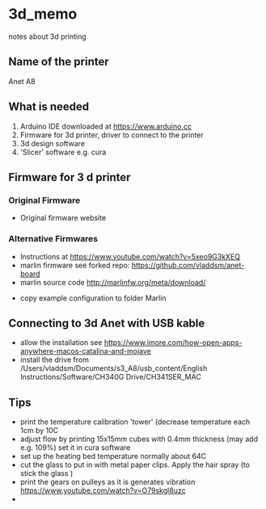 # 3d_memo
 notes about 3d printing

## Name of the printer

Anet A8


## What is needed

1. Arduino IDE downloaded at https://www.arduino.cc
2. Firmware for 3d printer, driver to connect to the printer
3. 3d design software
4. 'Slicer' software e.g. cura

## Firmware for 3 d printer

### Original Firmware

* Original firmware website

### Alternative Firmwares

* Instructions at https://www.youtube.com/watch?v=5xeo9G3kXEQ
* marlin firmware see forked repo: https://github.com/vladdsm/anet-board
* marlin source code http://marlinfw.org/meta/download/

- copy example configuration to folder Marlin

## Connecting to 3d Anet with USB kable

- allow the installation see https://www.imore.com/how-open-apps-anywhere-macos-catalina-and-mojave
- install the drive from /Users/vladdsm/Documents/s3_A8/usb_content/English Instructions/Software/CH340G Drive/CH341SER_MAC


## Tips

* print the temperature calibration 'tower' (decrease temperature each 1cm by 10C
* adjust flow by printing 15x15mm cubes with 0.4mm thickness (may add e.g. 109%) set it in cura software
* set up the heating bed temperature normally about 64C
* cut the glass to put in with metal paper clips. Apply the hair spray (to stick the glass )
* print the gears on pulleys as it is generates vibration https://www.youtube.com/watch?v=O79skgl8uzc
*